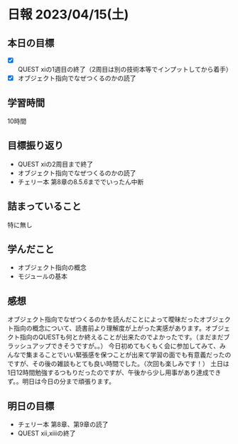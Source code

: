 # 日報 2023/04/15(土)

## 本日の目標
- [x] QUEST xiの1週目の終了（2周目は別の技術本等でインプットしてから着手）
- [x] オブジェクト指向でなぜつくるのかの読了

## 学習時間
10時間

## 目標振り返り
- QUEST xiの2周目まで終了
- オブジェクト指向でなぜつくるのかの読了
- チェリー本 第8章の8.5.6まででいったん中断

## 詰まっていること
特に無し

## 学んだこと
- オブジェクト指向の概念
- モジュールの基本

## 感想
オブジェクト指向でなぜつくるのかを読んだことによって曖昧だったオブジェクト指向の概念について、読書前より理解度が上がった実感があります。オブジェクト指向のQUESTも何とか終えることが出来たのでよかったです。（まだまだブラッシュアップできそうですが。。）
今日初めてもくもく会に参加してみて、みんなで集まることでいい緊張感を保つことが出来て学習の面でも有意義だったのですが、その後の雑談もとても良い時間でした。（次回も楽しみです！）
土日は1日12時間勉強するつもりだったのですが、午後から少し用事があり達成できず。。明日は今日の分まで頑張ります。

## 明日の目標
- チェリー本 第8章、第9章の読了
- QUEST xii,xiiiの終了

